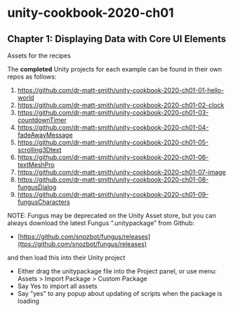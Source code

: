 # unity-cookbook-2020-ch01

## Chapter 1: Displaying Data with Core UI Elements

Assets for the recipes

The **completed** Unity projects for each example can be found in their own repos as follows:

1. https://github.com/dr-matt-smith/unity-cookbook-2020-ch01-01-hello-world
2. https://github.com/dr-matt-smith/unity-cookbook-2020-ch01-02-clock
3. https://github.com/dr-matt-smith/unity-cookbook-2020-ch01-03-countdownTimer
4. https://github.com/dr-matt-smith/unity-cookbook-2020-ch01-04-fadeAwayMessage
5. https://github.com/dr-matt-smith/unity-cookbook-2020-ch01-05-scrolling3Dtext
6. https://github.com/dr-matt-smith/unity-cookbook-2020-ch01-06-textMeshPro
7. https://github.com/dr-matt-smith/unity-cookbook-2020-ch01-07-image
8. https://github.com/dr-matt-smith/unity-cookbook-2020-ch01-08-fungusDialog
9. https://github.com/dr-matt-smith/unity-cookbook-2020-ch01-09-fungusCharacters


NOTE: 
Fungus may be deprecated on the Unity Asset store, but you can always download the latest Fungus “.unitypackage” from Github:
- [https://github.com/snozbot/fungus/releases](ttps://github.com/snozbot/fungus/releases)

and then load this into their Unity project
-	Either drag the unitypackage file into the Project panel, or use menu: Assets > Import Package > Custom Package
  -	Say Yes to import all assets
  -	Say "yes" to any popup about updating of scripts when the package is loading


